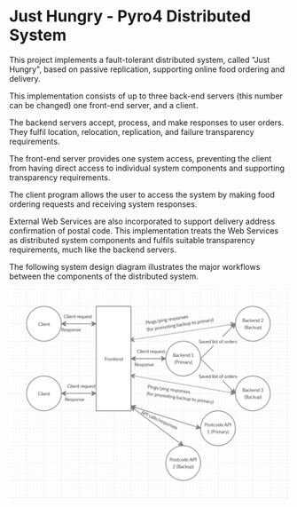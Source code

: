 # Just Hungry - Pyro4 Distributed System

This project implements a fault-tolerant distributed system, called "Just Hungry", based on passive replication, supporting online food ordering and delivery.

This implementation consists of up to three back-end servers (this number can be changed) one front-end server, and a client.

The backend servers accept, process, and make responses to user orders. They fulfil location, relocation, replication, and failure transparency requirements.

The front-end server provides one system access, preventing the client from having direct access to individual system components and supporting transparency requirements.

The client program allows the user to access the system by making food ordering requests and receiving system responses.

External Web Services are also incorporated to support delivery address confirmation of postal code. This implementation treats the Web Services as distributed system components and fulfils suitable transparency requirements, much like the backend servers.

The following system design diagram illustrates the major workflows between the components of the distributed system.

![](diagram.png)
